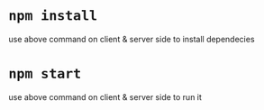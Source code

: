 # `npm install`
use above command on client & server side to install dependecies

# `npm start`
use above command on client & server side to run it

